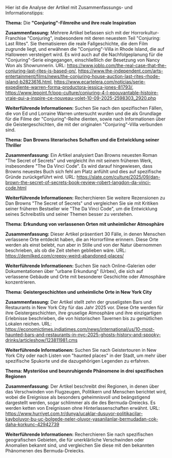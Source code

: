 Hier ist die Analyse der Artikel mit Zusammenfassungs- und Informationstipps:

**Thema:** Die **"Conjuring"-Filmreihe und ihre reale Inspiration**

**Zusammenfassung:**
Mehrere Artikel befassen sich mit der Horrorkultur-Franchise "Conjuring", insbesondere mit deren neuestem Teil "Conjuring: Last Rites". Sie thematisieren die reale Fallgeschichte, die dem Film zugrunde liegt, und erwähnen die "Conjuring"-Villa in Rhode Island, die auf Halloween versteigert wird. Es wird auch auf die Nachfolgeplanung für die "Conjuring"-Serie eingegangen, einschließlich der Besetzung von Nancy Won als Showrunnerin.
URL: https://www.joblo.com/the-real-case-that-the-conjuring-last-rites-is-based-on/, https://www.the-independent.com/arts-entertainment/films/news/the-conjuring-house-auction-last-rites-rhode-island-b2823616.html, https://www.ecartelera.com/noticias/serie-expediente-warren-forma-productora-jessica-jones-81793/, https://www.lepoint.fr/pop-culture/conjuring-4-l-epouvantable-histoire-vraie-qui-a-inspire-ce-nouveau-volet-10-09-2025-2598303_2920.php

**Weiterführende Informationen:** Suchen Sie nach den spezifischen Fällen, die von Ed und Lorraine Warren untersucht wurden und die als Grundlage für die Filme der "Conjuring"-Reihe dienten, sowie nach Informationen über die Geistergeschichten, die mit der originalen "Conjuring"-Villa verbunden sind.

**Thema:** **Dan Browns literarisches Schaffen und die Entwicklung seiner Thriller**

**Zusammenfassung:**
Ein Artikel analysiert Dan Browns neuesten Roman "The Secret of Secrets" und vergleicht ihn mit seinem früheren Werk, insbesondere "The Da Vinci Code". Es wird darauf hingewiesen, dass Browns neuestes Buch sich fehl am Platz anfühlt und dies auf spezifische Gründe zurückgeführt wird.
URL: https://slate.com/culture/2025/09/dan-brown-the-secret-of-secrets-book-review-robert-langdon-da-vinci-code.html

**Weiterführende Informationen:** Recherchieren Sie weitere Rezensionen zu Dan Browns "The Secret of Secrets" und vergleichen Sie sie mit Kritiken seiner früheren Bestseller wie "The Da Vinci Code", um die Entwicklung seines Schreibstils und seiner Themen besser zu verstehen.

**Thema:** **Erkundung von verlassenen Orten mit unheimlicher Atmosphäre**

**Zusammenfassung:**
Dieser Artikel präsentiert 30 Fälle, in denen Menschen verlassene Orte entdeckt haben, die an Horrorfilme erinnern. Diese Orte werden als einst belebt, nun aber in Stille und von der Natur übernommen beschrieben, als ob die Zeit stehen geblieben wäre.
URL: https://demilked.com/creepy-weird-abandoned-places/

**Weiterführende Informationen:** Suchen Sie nach Online-Galerien oder Dokumentationen über "urbane Erkundung" (Urbex), die sich auf verlassene Gebäude und Orte mit besonderer Geschichte oder Atmosphäre konzentrieren.

**Thema:** **Geistergeschichten und unheimliche Orte in New York City**

**Zusammenfassung:**
Der Artikel stellt zehn der gruseligsten Bars und Restaurants in New York City für das Jahr 2025 vor. Diese Orte werden für ihre Geistergeschichten, ihre gruselige Atmosphäre und ihre einzigartigen Erlebnisse beschrieben, die von historischen Tavernen bis zu gemütlichen Lokalen reichen.
URL: https://economictimes.indiatimes.com/news/international/us/10-most-haunted-bars-and-restaurants-in-nyc-2025-ghosts-history-and-spooky-drinks/articleshow/123811981.cms

**Weiterführende Informationen:** Suchen Sie nach Geistertouren in New York City oder nach Listen von "haunted places" in der Stadt, um mehr über spezifische Spukorte und die dazugehörigen Legenden zu erfahren.

**Thema:** **Mysteriöse und beunruhigende Phänomene in drei spezifischen Regionen**

**Zusammenfassung:**
Der Artikel beschreibt drei Regionen, in denen über das Verschwinden von Flugzeugen, Politikern und Menschen berichtet wird, wobei die Ereignisse als besonders geheimnisvoll und beängstigend dargestellt werden, sogar schlimmer als die des Bermuda-Dreiecks. Es werden ketten von Ereignissen ohne Hinterlassenschaften erwähnt.
URL: https://www.hurriyet.com.tr/dunya/ucaklar-dusuyor-politikacilar-kayboluyor-bu-uc-bolgede-neler-oluyor-yasanilanlar-bermudadan-cok-daha-korkunc-42942739

**Weiterführende Informationen:** Recherchieren Sie nach spezifischen geografischen Gebieten, die für unerklärliche Verschwinden oder Anomalien bekannt sind, und vergleichen Sie diese mit den bekannten Phänomenen des Bermuda-Dreiecks.